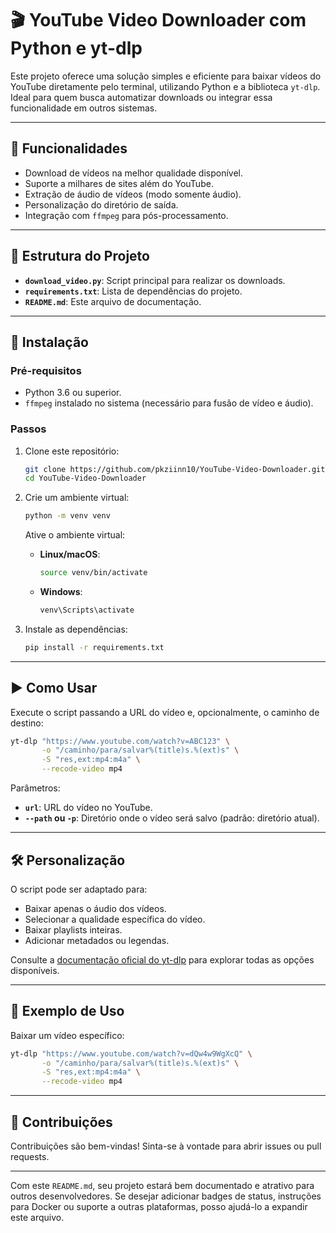 # 🎬 YouTube Video Downloader com Python e yt-dlp

Este projeto oferece uma solução simples e eficiente para baixar vídeos do YouTube diretamente pelo terminal, utilizando Python e a biblioteca `yt-dlp`. Ideal para quem busca automatizar downloads ou integrar essa funcionalidade em outros sistemas.

---

## 🧰 Funcionalidades

- Download de vídeos na melhor qualidade disponível.
- Suporte a milhares de sites além do YouTube.
- Extração de áudio de vídeos (modo somente áudio).
- Personalização do diretório de saída.
- Integração com `ffmpeg` para pós-processamento.

---

## 📁 Estrutura do Projeto

- **`download_video.py`**: Script principal para realizar os downloads.
- **`requirements.txt`**: Lista de dependências do projeto.
- **`README.md`**: Este arquivo de documentação.

---

## 🚀 Instalação

### Pré-requisitos

- Python 3.6 ou superior.
- `ffmpeg` instalado no sistema (necessário para fusão de vídeo e áudio).

### Passos

1. Clone este repositório:

   ```bash
   git clone https://github.com/pkziinn10/YouTube-Video-Downloader.git
   cd YouTube-Video-Downloader
   ```

2. Crie um ambiente virtual:

   ```bash
   python -m venv venv
   ```

   Ative o ambiente virtual:

   - **Linux/macOS**:
     ```bash
     source venv/bin/activate
     ```
   - **Windows**:
     ```bash
     venv\Scripts\activate
     ```

3. Instale as dependências:

   ```bash
   pip install -r requirements.txt
   ```

---

## ▶️ Como Usar

Execute o script passando a URL do vídeo e, opcionalmente, o caminho de destino:

```bash
yt-dlp "https://www.youtube.com/watch?v=ABC123" \
       -o "/caminho/para/salvar%(title)s.%(ext)s" \
       -S "res,ext:mp4:m4a" \
       --recode-video mp4
```

Parâmetros:

- **`url`**: URL do vídeo no YouTube.
- **`--path` ou `-p`**: Diretório onde o vídeo será salvo (padrão: diretório atual).

---

## 🛠️ Personalização

O script pode ser adaptado para:

- Baixar apenas o áudio dos vídeos.
- Selecionar a qualidade específica do vídeo.
- Baixar playlists inteiras.
- Adicionar metadados ou legendas.

Consulte a [documentação oficial do yt-dlp](https://github.com/yt-dlp/yt-dlp#readme) para explorar todas as opções disponíveis.

---

## 🧪 Exemplo de Uso

Baixar um vídeo específico:

```bash
yt-dlp "https://www.youtube.com/watch?v=dQw4w9WgXcQ" \
       -o "/caminho/para/salvar%(title)s.%(ext)s" \
       -S "res,ext:mp4:m4a" \
       --recode-video mp4
```

---

## 🤝 Contribuições

Contribuições são bem-vindas! Sinta-se à vontade para abrir issues ou pull requests.

---

Com este `README.md`, seu projeto estará bem documentado e atrativo para outros desenvolvedores. Se desejar adicionar badges de status, instruções para Docker ou suporte a outras plataformas, posso ajudá-lo a expandir este arquivo.
